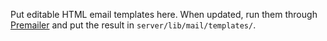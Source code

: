 Put editable HTML email templates here. When updated, run them through
[Premailer](http://premailer.dialect.ca/) and put the result in `server/lib/mail/templates/`.
